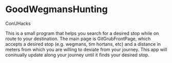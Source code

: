 # GoodWegmansHunting
ConUHacks

This is a small program that helps you search for a desired stop while on route to your destination. The main page is GitGrubFrontPage, which accepts a desired stop (e.g. wegmans, tim hortans, etc) and a distance in meters from which you are willing to deviate from your journey. This app will coninually update along your journey until it finds your desired stop.